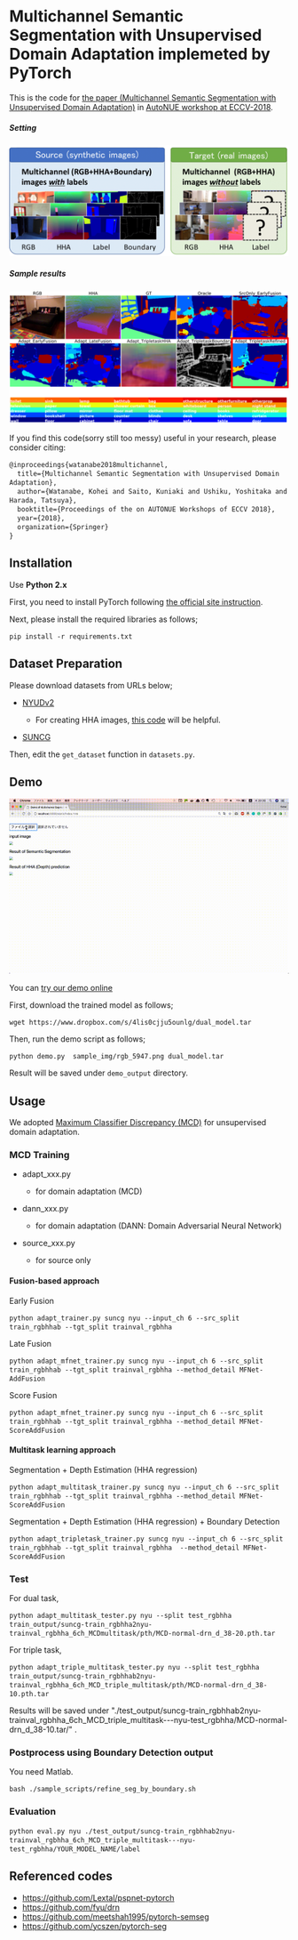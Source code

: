 # Multichannel Semantic Segmentation with Unsupervised Domain Adaptation implemeted by PyTorch

This is the code for [the paper (Multichannel Semantic Segmentation with Unsupervised Domain Adaptation)](https://drive.google.com/file/d/1n01p_M5gFmnOMvCdkkjFqy80YSPHaVuf/view?usp=sharing) in [AutoNUE workshop at ECCV-2018](http://cvit.iiit.ac.in/autonue2018/).

##### Setting
![setting](_static/suncg_nyu_setting.png)

##### Sample results
![result](_static/result.png)


If you find this code(sorry still too messy) useful in your research, please consider citing:
```
@inproceedings{watanabe2018multichannel,
  title={Multichannel Semantic Segmentation with Unsupervised Domain Adaptation},
  author={Watanabe, Kohei and Saito, Kuniaki and Ushiku, Yoshitaka and Harada, Tatsuya},
  booktitle={Proceedings of the on AUTONUE Workshops of ECCV 2018},
  year={2018},
  organization={Springer}
}
```

## Installation
Use **Python 2.x**

First, you need to install PyTorch following [the official site instruction](http://pytorch.org/).

Next, please install the required libraries as follows;
```
pip install -r requirements.txt
```


## Dataset Preparation
Please download datasets from URLs below;

- [NYUDv2](https://cs.nyu.edu/~silberman/datasets/nyu_depth_v2.html)
    - For creating HHA images, [this code](https://github.com/s-gupta/rcnn-depth/issues/36) will be helpful.
    
- [SUNCG](http://3dvision.princeton.edu/projects/2016/PBRS/)


Then, edit the `get_dataset` function in `datasets.py`.


## Demo
![demo](https://github.com/LittleWat/multichannel-semseg-with-uda/blob/master/_static/demo.gif)

You can [try our demo online](https://multichannel-uda-demo.herokuapp.com/)


First, download the trained model as follows;
```
wget https://www.dropbox.com/s/4lis0cjju5ounlg/dual_model.tar
```


Then, run the demo script as follows;

```
python demo.py  sample_img/rgb_5947.png dual_model.tar
```

Result will be saved under `demo_output` directory.


## Usage
We adopted [Maximum Classifier Discrepancy (MCD)](https://github.com/mil-tokyo/MCD_DA) for unsupervised domain adaptation.


### MCD Training

- adapt_xxx.py
    - for domain adaptation (MCD)
- dann_xxx.py
    - for domain adaptation (DANN: Domain Adversarial Neural Network)  

- source_xxx.py
    - for source only
    


#### Fusion-based approach
Early Fusion
```
python adapt_trainer.py suncg nyu --input_ch 6 --src_split train_rgbhhab --tgt_split trainval_rgbhha
```

Late Fusion
```
python adapt_mfnet_trainer.py suncg nyu --input_ch 6 --src_split train_rgbhhab --tgt_split trainval_rgbhha --method_detail MFNet-AddFusion
```
Score Fusion
```
python adapt_mfnet_trainer.py suncg nyu --input_ch 6 --src_split train_rgbhhab --tgt_split trainval_rgbhha --method_detail MFNet-ScoreAddFusion
```

#### Multitask learning approach

Segmentation + Depth Estimation (HHA regression)
```
python adapt_multitask_trainer.py suncg nyu --input_ch 6 --src_split train_rgbhhab --tgt_split trainval_rgbhha --method_detail MFNet-ScoreAddFusion
```


Segmentation + Depth Estimation (HHA regression) + Boundary Detection
```
python adapt_tripletask_trainer.py suncg nyu --input_ch 6 --src_split train_rgbhhab --tgt_split trainval_rgbhha  --method_detail MFNet-ScoreAddFusion
```


### Test
For dual task,
```
python adapt_multitask_tester.py nyu --split test_rgbhha train_output/suncg-train_rgbhha2nyu-trainval_rgbhha_6ch_MCDmultitask/pth/MCD-normal-drn_d_38-20.pth.tar
```

For triple task,

```
python adapt_triple_multitask_tester.py nyu --split test_rgbhha train_output/suncg-train_rgbhhab2nyu-trainval_rgbhha_6ch_MCD_triple_multitask/pth/MCD-normal-drn_d_38-10.pth.tar
```

Results will be saved under "./test_output/suncg-train_rgbhhab2nyu-trainval_rgbhha_6ch_MCD_triple_multitask---nyu-test_rgbhha/MCD-normal-drn_d_38-10.tar/" .

### Postprocess using Boundary Detection output
You need Matlab.

```
bash ./sample_scripts/refine_seg_by_boundary.sh
```


### Evaluation

```
python eval.py nyu ./test_output/suncg-train_rgbhhab2nyu-trainval_rgbhha_6ch_MCD_triple_multitask---nyu-test_rgbhha/YOUR_MODEL_NAME/label
```


## Referenced codes
- https://github.com/Lextal/pspnet-pytorch
- https://github.com/fyu/drn
- https://github.com/meetshah1995/pytorch-semseg
- https://github.com/ycszen/pytorch-seg
